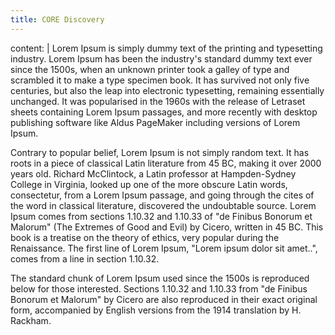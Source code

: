 ```yaml
---
title: CORE Discovery
---
```


content: |
  Lorem Ipsum is simply dummy text of the printing and typesetting industry.
  Lorem Ipsum has been the industry's standard dummy text ever since the 1500s,
  when an unknown printer took a galley of type and scrambled it to make a type
  specimen book. It has survived not only five centuries, but also the leap into
  electronic typesetting, remaining essentially unchanged. It was popularised in
  the 1960s with the release of Letraset sheets containing Lorem Ipsum passages,
  and more recently with desktop publishing software like Aldus PageMaker including
  versions of Lorem Ipsum.

  Contrary to popular belief, Lorem Ipsum is not simply random text. It has roots
  in a piece of classical Latin literature from 45 BC, making it over 2000 years old.
  Richard McClintock, a Latin professor at Hampden-Sydney College in Virginia, looked
  up one of the more obscure Latin words, consectetur, from a Lorem Ipsum passage,
  and going through the cites of the word in classical literature, discovered the
  undoubtable source. Lorem Ipsum comes from sections 1.10.32 and 1.10.33 of "de
  Finibus Bonorum et Malorum" (The Extremes of Good and Evil) by Cicero, written in 45
  BC. This book is a treatise on the theory of ethics, very popular during the Renaissance.
  The first line of Lorem Ipsum, "Lorem ipsum dolor sit amet..", comes from a line in
  section 1.10.32.

  The standard chunk of Lorem Ipsum used since the 1500s is reproduced below for those
  interested. Sections 1.10.32 and 1.10.33 from "de Finibus Bonorum et Malorum" by Cicero
  are also reproduced in their exact original form, accompanied by English versions from the
  1914 translation by H. Rackham.
